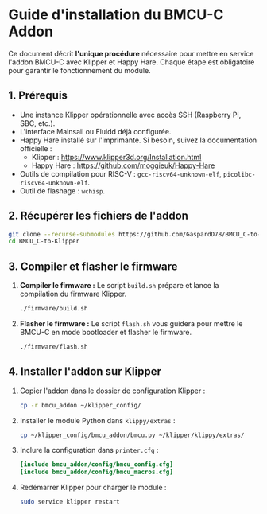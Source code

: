 # Guide d'installation du BMCU-C Addon

Ce document décrit **l'unique procédure** nécessaire pour mettre en service l'addon BMCU-C avec Klipper et Happy Hare. Chaque étape est obligatoire pour garantir le fonctionnement du module.

## 1. Prérequis

- Une instance Klipper opérationnelle avec accès SSH (Raspberry Pi, SBC, etc.).
- L'interface Mainsail ou Fluidd déjà configurée.
- Happy Hare installé sur l'imprimante. Si besoin, suivez la documentation officielle :
  - Klipper : <https://www.klipper3d.org/Installation.html>
  - Happy Hare : <https://github.com/moggieuk/Happy-Hare>
- Outils de compilation pour RISC-V : `gcc-riscv64-unknown-elf`, `picolibc-riscv64-unknown-elf`.
- Outil de flashage : `wchisp`.

## 2. Récupérer les fichiers de l'addon

```bash
git clone --recurse-submodules https://github.com/GaspardD78/BMCU_C-to-Klipper.git
cd BMCU_C-to-Klipper
```

## 3. Compiler et flasher le firmware

1. **Compiler le firmware :**
   Le script `build.sh` prépare et lance la compilation du firmware Klipper.
   ```bash
   ./firmware/build.sh
   ```

2. **Flasher le firmware :**
   Le script `flash.sh` vous guidera pour mettre le BMCU-C en mode bootloader et flasher le firmware.
   ```bash
   ./firmware/flash.sh
   ```

## 4. Installer l'addon sur Klipper

1. Copier l'addon dans le dossier de configuration Klipper :

   ```bash
   cp -r bmcu_addon ~/klipper_config/
   ```

2. Installer le module Python dans `klippy/extras` :

   ```bash
   cp ~/klipper_config/bmcu_addon/bmcu.py ~/klipper/klippy/extras/
   ```

3. Inclure la configuration dans `printer.cfg` :

   ```ini
   [include bmcu_addon/config/bmcu_config.cfg]
   [include bmcu_addon/config/bmcu_macros.cfg]
   ```

4. Redémarrer Klipper pour charger le module :

   ```bash
   sudo service klipper restart
   ```
